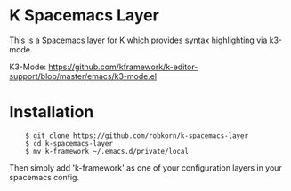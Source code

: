 K Spacemacs Layer
=========================

This is a Spacemacs layer for K which provides syntax highlighting via k3-mode.

K3-Mode: https://github.com/kframework/k-editor-support/blob/master/emacs/k3-mode.el


Installation
==============
        $ git clone https://github.com/robkorn/k-spacemacs-layer
        $ cd k-spacemacs-layer 
        $ mv k-framework ~/.emacs.d/private/local

Then simply add 'k-framework' as one of your configuration layers in your spacemacs config.
